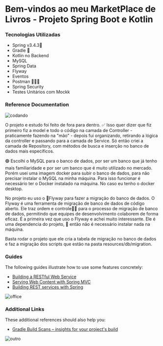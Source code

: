 # Bem-vindos ao meu MarketPlace de Livros - Projeto Spring Boot e Kotlin

### Tecnologias Utilizadas

* Spring v3.4.3👢
* Gradle 🐘
* Kotlin no Backend
* MySQL
* Spring Data
* Flyway
* Eventos
* Postman 👩🏼‍🚀
* Spring Security
* Testes Unitários com Mockk

### Reference Documentation

![codando](https://pixeljoint.com/files/icons/full/desktopoverlay.gif)

O projeto e estudo foi feito de fora para dentro.  ✅
Isso quer dizer que fiz primeiro fiz a model e todo o código na camada de Controller - praticamente fazendo na "mão" - depois fui organizando, retirando a lógica da controller e passando para a camada de Service.
Só então criei a camada de Repository, com métodos de busca e inserção no banco de dados mais específicos.

🟢 Escolhi o MySQL para o banco de dados, por ser um banco que já tenho mais familiaridade e por ser um banco que é muito utilizado no mercado. Porém usei uma imagem docker para subir o banco de dados, para não precisar instalar o MySQL na minha máquina.
Para isso funcionar é necessário ter o Docker instalado na máquina. No caso eu tenho o docker desktop.

No projeto eu uso o 📔Flyway para fazer a migração do banco de dados. O Flyway é uma ferramenta de migração de banco de dados de código aberto. 
Ele traz ordem e controle😮‍💨 para o processo de migração de banco de dados, permitindo que equipes de desenvolvimento colaborem de forma eficaz. É a primeira vez que uso o Flyway e achei muito interessante.
Ele é uma dependencia do projeto, 🐌 então não é necessário instalar nada na máquina. 

Basta rodar o projeto que ele cria a tabela de migração no banco de dados e faz a migração dos scripts que estão na pasta resources/db/migration.



### Guides

The following guides illustrate how to use some features concretely:

* [Building a RESTful Web Service](https://spring.io/guides/gs/rest-service/)
* [Serving Web Content with Spring MVC](https://spring.io/guides/gs/serving-web-content/)
* [Building REST services with Spring](https://spring.io/guides/tutorials/rest/)




![office](https://miro.medium.com/v2/resize:fit:2000/0*eIhVp0KXrXSSHORN.gif)


### Additional Links

These additional references should also help you:

* [Gradle Build Scans – insights for your project's build](https://scans.gradle.com#gradle)

![outro](https://media.tenor.com/IOrCj35JmewAAAAi/flossing-astronaut.gif)